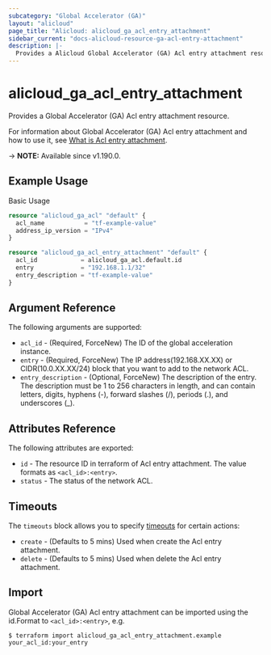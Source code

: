 ```yaml
---
subcategory: "Global Accelerator (GA)"
layout: "alicloud"
page_title: "Alicloud: alicloud_ga_acl_entry_attachment"
sidebar_current: "docs-alicloud-resource-ga-acl-entry-attachment"
description: |-
  Provides a Alicloud Global Accelerator (GA) Acl entry attachment resource.
---
```


# alicloud_ga_acl_entry_attachment

Provides a Global Accelerator (GA) Acl entry attachment resource.

For information about Global Accelerator (GA) Acl entry attachment and how to use it, see [What is Acl entry attachment](https://www.alibabacloud.com/help/en/global-accelerator/latest/api-doc-ga-2019-11-20-api-doc-addentriestoacl).

-> **NOTE:** Available since v1.190.0.

## Example Usage

Basic Usage

```terraform
resource "alicloud_ga_acl" "default" {
  acl_name           = "tf-example-value"
  address_ip_version = "IPv4"
}

resource "alicloud_ga_acl_entry_attachment" "default" {
  acl_id            = alicloud_ga_acl.default.id
  entry             = "192.168.1.1/32"
  entry_description = "tf-example-value"
}
```

## Argument Reference

The following arguments are supported:

* `acl_id` - (Required, ForceNew) The ID of the global acceleration instance.
* `entry` - (Required, ForceNew) The IP address(192.168.XX.XX) or CIDR(10.0.XX.XX/24) block that you want to add to the network ACL.
* `entry_description` - (Optional, ForceNew) The description of the entry. The description must be 1 to 256 characters in length, and can contain letters, digits, hyphens (-), forward slashes (/), periods (.), and underscores (_).

## Attributes Reference

The following attributes are exported:

* `id` - The resource ID in terraform of Acl entry attachment. The value formats as `<acl_id>:<entry>`.
* `status` - The status of the network ACL.

## Timeouts

The `timeouts` block allows you to specify [timeouts](https://www.terraform.io/docs/configuration-0-11/resources.html#timeouts) for certain actions:

* `create` - (Defaults to 5 mins) Used when create the Acl entry attachment.
* `delete` - (Defaults to 5 mins) Used when delete the Acl entry attachment.

## Import

Global Accelerator (GA) Acl entry attachment can be imported using the id.Format to `<acl_id>:<entry>`, e.g.

```shell
$ terraform import alicloud_ga_acl_entry_attachment.example your_acl_id:your_entry
```
